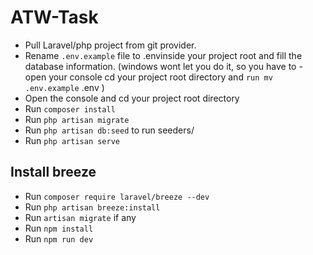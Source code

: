 # ATW-Task

- Pull Laravel/php project from git provider.
- Rename `.env.example` file to .envinside your project root and fill the database information. (windows wont let you do it, so you have to - open your console cd your project root directory and `run mv .env.example` .env )
- Open the console and cd your project root directory
- Run `composer install`
- Run `php artisan migrate`
- Run `php artisan db:seed` to run seeders/
- Run `php artisan serve`

## Install breeze

- Run `composer require laravel/breeze --dev`
- Run `php artisan breeze:install`
- Run `artisan migrate` if any
- Run `npm install`
- Run `npm run dev`
